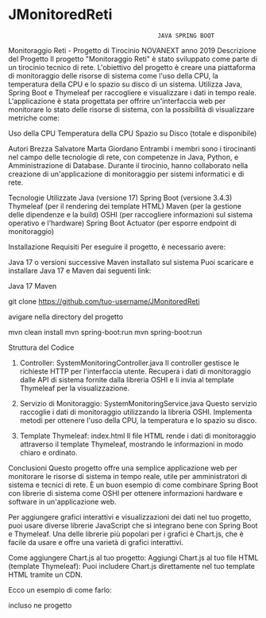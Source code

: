 # JMonitoredReti 
                                              JAVA SPRING BOOT 
Monitoraggio Reti - Progetto di Tirocinio NOVANEXT anno 2019
Descrizione del Progetto
Il progetto "Monitoraggio Reti" è stato sviluppato come parte di un tirocinio tecnico di rete. L'obiettivo del progetto è creare una piattaforma di monitoraggio delle risorse di sistema come l'uso della CPU, la temperatura della CPU e lo spazio su disco di un sistema. Utilizza Java, Spring Boot e Thymeleaf per raccogliere e visualizzare i dati in tempo reale. L'applicazione è stata progettata per offrire un'interfaccia web per monitorare lo stato delle risorse di sistema, con la possibilità di visualizzare metriche come:

Uso della CPU
Temperatura della CPU
Spazio su Disco (totale e disponibile)


Autori
Brezza Salvatore
Marta Giordano
Entrambi i membri sono i tirocinanti nel campo delle tecnologie di rete, con competenze in Java, Python, e Amministrazione di Database. Durante il tirocinio, hanno collaborato nella creazione di un'applicazione di monitoraggio per sistemi informatici e di rete.

Tecnologie Utilizzate
Java (versione 17)
Spring Boot (versione 3.4.3)
Thymeleaf (per il rendering dei template HTML)
Maven (per la gestione delle dipendenze e la build)
OSHI (per raccogliere informazioni sul sistema operativo e l'hardware)
Spring Boot Actuator (per esporre endpoint di monitoraggio)

Installazione
Requisiti
Per eseguire il progetto, è necessario avere:

Java 17 o versioni successive
Maven installato sul sistema
Puoi scaricare e installare Java 17 e Maven dai seguenti link:

Java 17
Maven

git clone https://github.com/tuo-username/JMonitoredReti

avigare nella directory del progetto

mvn clean install
mvn spring-boot:run
mvn spring-boot:run


Struttura del Codice
1. Controller: SystemMonitoringController.java
Il controller gestisce le richieste HTTP per l'interfaccia utente. Recupera i dati di monitoraggio dalle API di sistema fornite dalla libreria OSHI e li invia al template Thymeleaf per la visualizzazione.

2. Servizio di Monitoraggio: SystemMonitoringService.java
Questo servizio raccoglie i dati di monitoraggio utilizzando la libreria OSHI. Implementa metodi per ottenere l'uso della CPU, la temperatura e lo spazio su disco.



3. Template Thymeleaf: index.html
Il file HTML rende i dati di monitoraggio attraverso il template Thymeleaf, mostrando le informazioni in modo chiaro e ordinato.



Conclusioni
Questo progetto offre una semplice applicazione web per monitorare le risorse di sistema in tempo reale, utile per amministratori di sistema e tecnici di rete. È un buon esempio di come combinare Spring Boot con librerie di sistema come OSHI per ottenere informazioni hardware e software in un'applicazione web.

Per aggiungere grafici interattivi e visualizzazioni dei dati nel tuo progetto, puoi usare diverse librerie JavaScript che si integrano bene con Spring Boot e Thymeleaf. Una delle librerie più popolari per i grafici è Chart.js, che è facile da usare e offre una varietà di grafici interattivi.

Come aggiungere Chart.js al tuo progetto:
Aggiungi Chart.js al tuo file HTML (template Thymeleaf): Puoi includere Chart.js direttamente nel tuo template HTML tramite un CDN.

Ecco un esempio di come farlo:
<script src="https://cdn.jsdelivr.net/npm/chart.js"></script>
incluso ne progetto 




